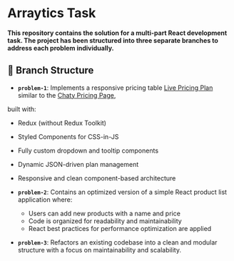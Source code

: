# Arraytics Task

**This repository contains the solution for a multi-part React development task. The project has been structured into three separate branches to address each problem individually.**

## 🔀 Branch Structure

- **`problem-1`**: Implements a responsive pricing table [Live Pricing Plan](https://arraytics-task-l8rt.vercel.app/) similar to the [Chaty Pricing Page](https://chaty.app/pricing/),

 built with:

- Redux (without Redux Toolkit)
- Styled Components for CSS-in-JS
- Fully custom dropdown and tooltip components
- Dynamic JSON-driven plan management
- Responsive and clean component-based architecture

- **`problem-2`**: Contains an optimized version of a simple React product list application where:
  - Users can add new products with a name and price
  - Code is organized for readability and maintainability
  - React best practices for performance optimization are applied

- **`problem-3`**: Refactors an existing codebase into a clean and modular structure with a focus on maintainability and scalability.
